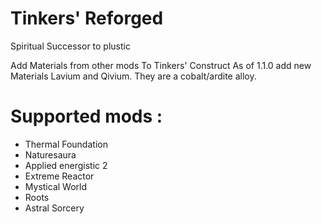 # Tinkers' Reforged
Spiritual Successor to plustic

Add Materials from other mods To Tinkers' Construct
As of 1.1.0 add new Materials Lavium and Qivium. They are a cobalt/ardite alloy.

# Supported mods : 
* Thermal Foundation
* Naturesaura
* Applied energistic 2
* Extreme Reactor
* Mystical World
* Roots
* Astral Sorcery